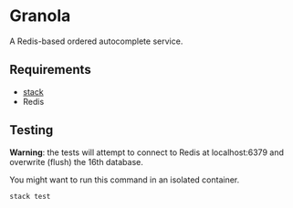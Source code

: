 # Granola

A Redis-based ordered autocomplete service.

## Requirements

* [stack](https://github.com/commercialhaskell/stack)
* Redis

## Testing

**Warning**: the tests will attempt to connect to Redis at localhost:6379 and
overwrite (flush) the 16th database.

You might want to run this command in an isolated container.

```
stack test
```

